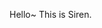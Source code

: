 Hello~ This is Siren.

<!---
SirenSpeech/SirenSpeech is a ✨ special ✨ repository because its `README.md` (this file) appears on your GitHub profile.
You can click the Preview link to take a look at your changes.
--->

